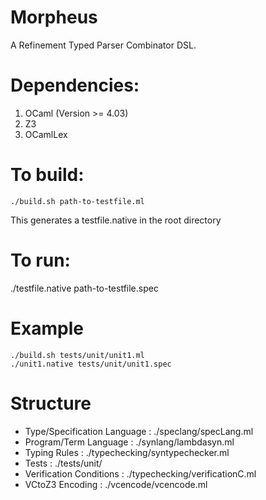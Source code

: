 # Morpheus
A Refinement Typed Parser Combinator DSL.


# Dependencies:
1. OCaml (Version >= 4.03)
2. Z3 
3. OCamlLex 

# To build:
```
./build.sh path-to-testfile.ml
```
This generates a testfile.native in the root directory

# To run:
./testfile.native path-to-testfile.spec 

# Example
```
./build.sh tests/unit/unit1.ml 
./unit1.native tests/unit/unit1.spec 

```

# Structure
- Type/Specification Language : ./speclang/specLang.ml
- Program/Term Language       : ./synlang/lambdasyn.ml 
- Typing Rules 	              : ./typechecking/syntypechecker.ml
- Tests 		              : ./tests/unit/
- Verification Conditions     : ./typechecking/verificationC.ml
- VCtoZ3 Encoding 	      : ./vcencode/vcencode.ml





